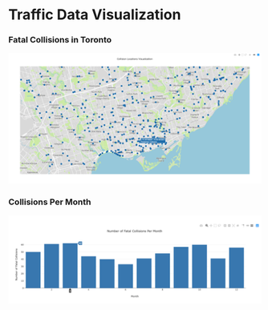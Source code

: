 # Traffic Data Visualization

### Fatal Collisions in Toronto
![collision toronto screenshot](/screenshots/collisions_toronto.png)

### Collisions Per Month
![collision per month screenshot](/screenshots/collisions_per_month.png)
